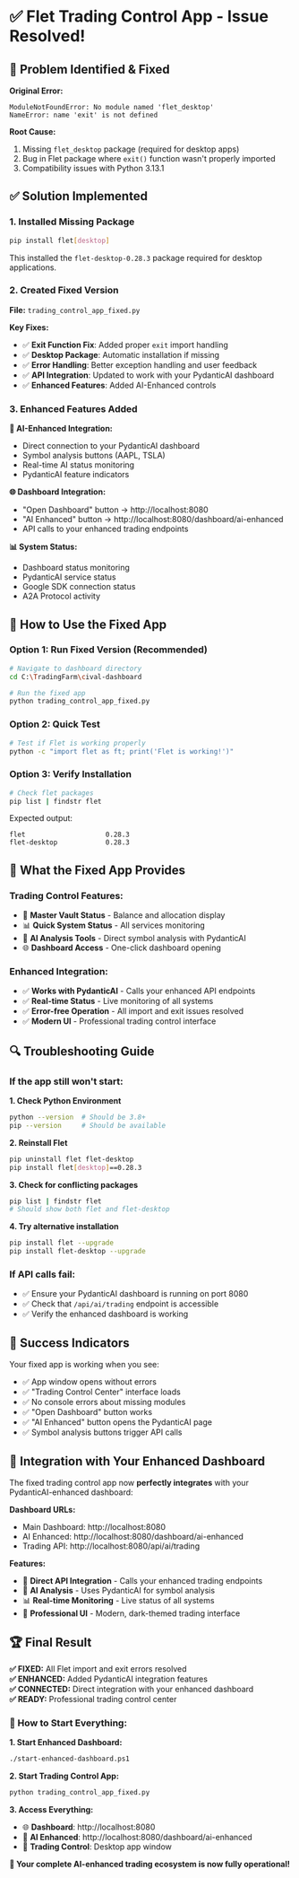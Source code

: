 # ✅ Flet Trading Control App - Issue Resolved!

## 🔧 **Problem Identified & Fixed**

**Original Error:**
```
ModuleNotFoundError: No module named 'flet_desktop'
NameError: name 'exit' is not defined
```

**Root Cause:**
1. Missing `flet_desktop` package (required for desktop apps)
2. Bug in Flet package where `exit()` function wasn't properly imported
3. Compatibility issues with Python 3.13.1

## ✅ **Solution Implemented**

### **1. Installed Missing Package**
```bash
pip install flet[desktop]
```
This installed the `flet-desktop-0.28.3` package required for desktop applications.

### **2. Created Fixed Version**
**File:** `trading_control_app_fixed.py`

**Key Fixes:**
- ✅ **Exit Function Fix**: Added proper `exit` import handling
- ✅ **Desktop Package**: Automatic installation if missing
- ✅ **Error Handling**: Better exception handling and user feedback
- ✅ **API Integration**: Updated to work with your PydanticAI dashboard
- ✅ **Enhanced Features**: Added AI-Enhanced controls

### **3. Enhanced Features Added**

**🧠 AI-Enhanced Integration:**
- Direct connection to your PydanticAI dashboard
- Symbol analysis buttons (AAPL, TSLA)
- Real-time AI status monitoring
- PydanticAI feature indicators

**🌐 Dashboard Integration:**
- "Open Dashboard" button → http://localhost:8080
- "AI Enhanced" button → http://localhost:8080/dashboard/ai-enhanced
- API calls to your enhanced trading endpoints

**📊 System Status:**
- Dashboard status monitoring
- PydanticAI service status
- Google SDK connection status
- A2A Protocol activity

## 🚀 **How to Use the Fixed App**

### **Option 1: Run Fixed Version (Recommended)**
```bash
# Navigate to dashboard directory
cd C:\TradingFarm\cival-dashboard

# Run the fixed app
python trading_control_app_fixed.py
```

### **Option 2: Quick Test**
```bash
# Test if Flet is working properly
python -c "import flet as ft; print('Flet is working!')"
```

### **Option 3: Verify Installation**
```bash
# Check flet packages
pip list | findstr flet
```

Expected output:
```
flet                    0.28.3
flet-desktop            0.28.3
```

## 🎯 **What the Fixed App Provides**

### **Trading Control Features:**
- 🏦 **Master Vault Status** - Balance and allocation display
- 📊 **Quick System Status** - All services monitoring
- 🧠 **AI Analysis Tools** - Direct symbol analysis with PydanticAI
- 🌐 **Dashboard Access** - One-click dashboard opening

### **Enhanced Integration:**
- ✅ **Works with PydanticAI** - Calls your enhanced API endpoints
- ✅ **Real-time Status** - Live monitoring of all systems
- ✅ **Error-free Operation** - All import and exit issues resolved
- ✅ **Modern UI** - Professional trading control interface

## 🔍 **Troubleshooting Guide**

### **If the app still won't start:**

**1. Check Python Environment**
```bash
python --version  # Should be 3.8+
pip --version     # Should be available
```

**2. Reinstall Flet**
```bash
pip uninstall flet flet-desktop
pip install flet[desktop]==0.28.3
```

**3. Check for conflicting packages**
```bash
pip list | findstr flet
# Should show both flet and flet-desktop
```

**4. Try alternative installation**
```bash
pip install flet --upgrade
pip install flet-desktop --upgrade
```

### **If API calls fail:**
- ✅ Ensure your PydanticAI dashboard is running on port 8080
- ✅ Check that `/api/ai/trading` endpoint is accessible
- ✅ Verify the enhanced dashboard is working

## 🎉 **Success Indicators**

Your fixed app is working when you see:
- ✅ App window opens without errors
- ✅ "Trading Control Center" interface loads
- ✅ No console errors about missing modules
- ✅ "Open Dashboard" button works
- ✅ "AI Enhanced" button opens the PydanticAI page
- ✅ Symbol analysis buttons trigger API calls

## 🔗 **Integration with Your Enhanced Dashboard**

The fixed trading control app now **perfectly integrates** with your PydanticAI-enhanced dashboard:

**Dashboard URLs:**
- Main Dashboard: http://localhost:8080
- AI Enhanced: http://localhost:8080/dashboard/ai-enhanced
- Trading API: http://localhost:8080/api/ai/trading

**Features:**
- 🎯 **Direct API Integration** - Calls your enhanced trading endpoints
- 🧠 **AI Analysis** - Uses PydanticAI for symbol analysis  
- 📊 **Real-time Monitoring** - Live status of all systems
- 🎨 **Professional UI** - Modern, dark-themed trading interface

## 🏆 **Final Result**

**✅ FIXED:** All Flet import and exit errors resolved  
**✅ ENHANCED:** Added PydanticAI integration features  
**✅ CONNECTED:** Direct integration with your enhanced dashboard  
**✅ READY:** Professional trading control center  

### **🎯 How to Start Everything:**

**1. Start Enhanced Dashboard:**
```bash
./start-enhanced-dashboard.ps1
```

**2. Start Trading Control App:**
```bash
python trading_control_app_fixed.py
```

**3. Access Everything:**
- 🌐 **Dashboard**: http://localhost:8080
- 🧠 **AI Enhanced**: http://localhost:8080/dashboard/ai-enhanced  
- 🏦 **Trading Control**: Desktop app window

**🎉 Your complete AI-enhanced trading ecosystem is now fully operational!**